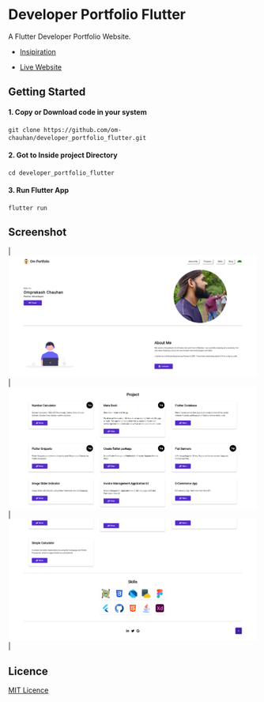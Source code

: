 # Developer Portfolio Flutter

A Flutter Developer Portfolio Website.

- [Insipiration](https://www.behance.net/gallery/124943121/Portfolio?tracking_source=search_projects%7Cportfolio%20designer&)

- [Live Website](https://www.om-chauhan.co.in)

## Getting Started

#### 1. Copy or Download code in your system

```
git clone https://github.com/om-chauhan/developer_portfolio_flutter.git
```

#### 2. Got to Inside project Directory

```
cd developer_portfolio_flutter
```

#### 3. Run Flutter App

```
flutter run
```

## Screenshot


| ![Splash Screen](/screenshot/Portfolio-1.png) | ![Login Screen](/screenshot/Portfolio-2.png) | ![Signup Screen](/screenshot/Portfolio-3.png) |

## Licence

[MIT Licence](https://github.com/om-chauhan/developer_portfolio_flutter/blob/master/LICENSE)
